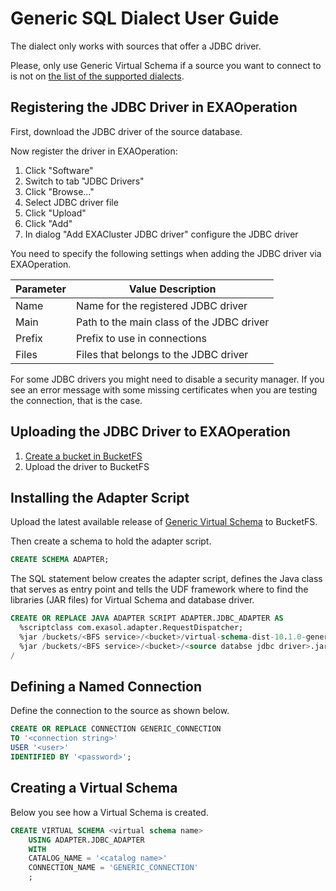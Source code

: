 # Generic SQL Dialect User Guide

The dialect only works with sources that offer a JDBC driver.

Please, only use Generic Virtual Schema if a source you want to connect to is not on [the list of the supported dialects](https://docs.exasol.com/database_concepts/virtual_schema/supported_data_sources.htm).

## Registering the JDBC Driver in EXAOperation

First, download the JDBC driver of the source database.

Now register the driver in EXAOperation:

1. Click "Software"
1. Switch to tab "JDBC Drivers"
1. Click "Browse..."
1. Select JDBC driver file
1. Click "Upload"
1. Click "Add"
1. In dialog "Add EXACluster JDBC driver" configure the JDBC driver

You need to specify the following settings when adding the JDBC driver via EXAOperation.

| Parameter | Value Description                         |
|-----------|-------------------------------------------|
| Name      | Name for the registered JDBC driver       |
| Main      | Path to the main class of the JDBC driver |
| Prefix    | Prefix to use in connections              |
| Files     | Files that belongs to the JDBC driver     |

For some JDBC drivers you might need to disable a security manager.
If you see an error message with some missing certificates when you are testing the connection, that is the case.

## Uploading the JDBC Driver to EXAOperation

1. [Create a bucket in BucketFS](https://docs.exasol.com/administration/on-premise/bucketfs/create_new_bucket_in_bucketfs_service.htm)
1. Upload the driver to BucketFS

## Installing the Adapter Script

Upload the latest available release of [Generic Virtual Schema](https://github.com/exasol/generic-virtual-schema/releases) to BucketFS.

Then create a schema to hold the adapter script.

```sql
CREATE SCHEMA ADAPTER;
```

The SQL statement below creates the adapter script, defines the Java class that serves as entry point and tells the UDF framework where to find the libraries (JAR files) for Virtual Schema and database driver.

```sql
CREATE OR REPLACE JAVA ADAPTER SCRIPT ADAPTER.JDBC_ADAPTER AS
  %scriptclass com.exasol.adapter.RequestDispatcher;
  %jar /buckets/<BFS service>/<bucket>/virtual-schema-dist-10.1.0-generic-2.0.1.jar;
  %jar /buckets/<BFS service>/<bucket>/<source databse jdbc driver>.jar;
/
```

## Defining a Named Connection

Define the connection to the source as shown below.

```sql
CREATE OR REPLACE CONNECTION GENERIC_CONNECTION
TO '<connection string>'
USER '<user>'
IDENTIFIED BY '<password>';
```

## Creating a Virtual Schema

Below you see how a Virtual Schema is created.

```sql
CREATE VIRTUAL SCHEMA <virtual schema name>
	USING ADAPTER.JDBC_ADAPTER
	WITH
	CATALOG_NAME = '<catalog name>'
	CONNECTION_NAME = 'GENERIC_CONNECTION'
	;
```
